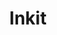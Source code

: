 ---
codehost: https://github.com/https://github.com/inkit
facebook: https://facebook.com/inkit
linkedin: https://linkedin.com/company/inkit
logohandle: inkit
sort: inkit
title: Inkit
twitter: https://x.com/InkitHQ
website: https://www.inkit.com/
---
